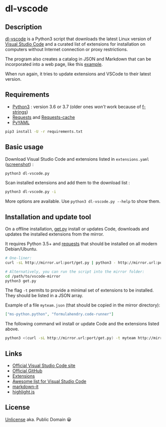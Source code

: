 # dl-vscode

## Description

[dl-vscode](https://rene-d.github.io/dl-vscode) is a Python3 script that downloads the latest Linux version of [Visual Studio Code](http://code.visualstudio.com) and a curated list of extensions for installation on computers without Internet connection or proxy restrictions.

The program also creates a catalog in JSON and Markdown that can be incorporated into a web page, like this [example](https://rene-d.github.io/dl-vscode/demo/).

When run again, it tries to update extensions and VSCode to their latest version.

## Requirements

* [Python3](https://www.python.org/downloads) : version 3.6 or 3.7 (older ones *won't* work because of [f-strings](https://www.python.org/dev/peps/pep-0498))
* [Requests](http://python-requests.org) and [Requests-cache](https://github.com/reclosedev/requests-cache)
* [PyYAML](https://pyyaml.org)

```bash
pip3 install -U -r requirements.txt
```

## Basic usage

Download Visual Studio Code and extensions listed in `extensions.yaml` ([screenshot](http://rene-d.github.io/dl-vscode/screenshot.html)) :
```bash
python3 dl-vscode.py
```

Scan installed extensions and add them to the download list :
```bash
python3 dl-vscode.py -i
```

More options are available. Use `python3 dl-vscode.py --help` to show them.

## Installation and update tool

On a offline installation, [get.py](get.py) install or updates Code, downloads and updates the installed extensions from the mirror.

It requires Python 3.5+ and [requests](http://python-requests.org) that should be installed on all modern Debian/Ubuntu.

```bash
# One-liner:
curl -sL http://mirror.url:port/get.py | python3 - http://mirror.url:port/

# Alternatively, you can run the script into the mirror folder:
cd /path/to/vscode-mirror
python3 get.py
```

The flag `-t` permits to provide a minimal set of extensions to be installed. They should be listed in a JSON array.

Example of a file `myteam.json` (that should be copied in the mirror directory):
```JSON
["ms-python.python", "formulahendry.code-runner"]
```

The following command wil install or update Code and the extensions listed above.
```bash
python3 <(curl -sL http://mirror.url:port/get.py) -t myteam http://mirror.url:port/
```

## Links

* [Official Visual Studio Code site](https://code.visualstudio.com/)
* [Official GitHub](https://github.com/microsoft/vscode)
* [Extensions](https://marketplace.visualstudio.com/vscode)
* [Awesome list for Visual Studio Code](https://github.com/viatsko/awesome-vscode)
* [markdown-it](https://github.com/markdown-it/markdown-it)
* [highlight.js](https://github.com/isagalaev/highlight.js)

## License

[Unlicense](http://unlicense.org) aka. Public Domain 😀
